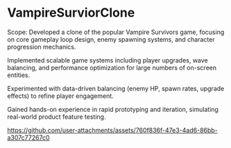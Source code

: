 # VampireSurviorClone

Scope:
Developed a clone of the popular Vampire Survivors game, focusing on core gameplay loop design, enemy spawning systems, and character progression mechanics.

Implemented scalable game systems including player upgrades, wave balancing, and performance optimization for large numbers of on-screen entities.

Experimented with data-driven balancing (enemy HP, spawn rates, upgrade effects) to refine player engagement.

Gained hands-on experience in rapid prototyping and iteration, simulating real-world product feature testing.

https://github.com/user-attachments/assets/760f836f-47e3-4ad6-86bb-a307c77267c0


